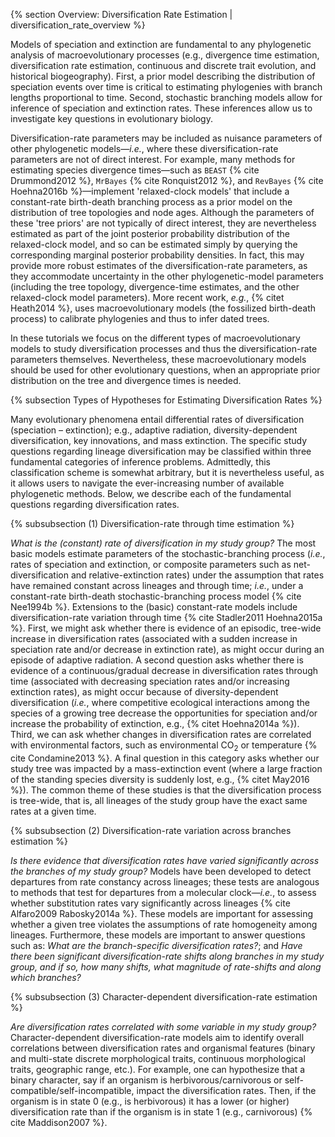 {% section Overview: Diversification Rate Estimation | diversification_rate_overview %}


Models of speciation and extinction are fundamental to any phylogenetic
analysis of macroevolutionary processes
(e.g., divergence time estimation,
diversification rate estimation, continuous and discrete trait
evolution, and historical biogeography). First, a prior model describing
the distribution of speciation events over time is critical to
estimating phylogenies with branch lengths proportional to time. Second,
stochastic branching models allow for inference of speciation and
extinction rates. These inferences allow us to investigate key questions
in evolutionary biology.

Diversification-rate parameters may be included as nuisance parameters
of other phylogenetic models—*i.e.*, where
these diversification-rate parameters are not of direct interest. For
example, many methods for estimating species divergence times—such as
`BEAST` {% cite Drummond2012 %},
`MrBayes` {% cite Ronquist2012 %}, and
`RevBayes` {% cite Hoehna2016b %}—implement 'relaxed-clock models'
that include a constant-rate birth-death branching process as a prior
model on the distribution of tree topologies and node ages. Although the
parameters of these 'tree priors' are not typically of direct interest,
they are nevertheless estimated as part of the joint posterior
probability distribution of the relaxed-clock model, and so can be
estimated simply by querying the corresponding marginal posterior
probability densities. In fact, this may provide more robust estimates
of the diversification-rate parameters, as they accommodate uncertainty
in the other phylogenetic-model parameters (including the tree topology,
divergence-time estimates, and the other relaxed-clock model
parameters). More recent work,
*e.g.*, {% citet Heath2014 %}, uses macroevolutionary
models (the fossilized birth-death process) to calibrate phylogenies and
thus to infer dated trees.

In these tutorials we focus on the different types of macroevolutionary
models to study diversification processes and thus the
diversification-rate parameters themselves. Nevertheless, these
macroevolutionary models should be used for other evolutionary
questions, when an appropriate prior distribution on the tree and
divergence times is needed.


{% subsection Types of Hypotheses for Estimating Diversification Rates %}

Many evolutionary phenomena entail differential rates of diversification
(speciation – extinction); e.g., adaptive
radiation, diversity-dependent diversification, key innovations, and
mass extinction. The specific study questions regarding lineage
diversification may be classified within three fundamental categories of
inference problems. Admittedly, this classification scheme is somewhat
arbitrary, but it is nevertheless useful, as it allows users to navigate
the ever-increasing number of available phylogenetic methods. Below, we
describe each of the fundamental questions regarding diversification
rates.

{% subsubsection (1) Diversification-rate through time estimation %}

*What is the (constant) rate of diversification in my study group?* The
most basic models estimate parameters of the stochastic-branching
process (*i.e.*,  rates of speciation and
extinction, or composite parameters such as net-diversification and
relative-extinction rates) under the assumption that rates have remained
constant across lineages and through time;
*i.e.*,  under a constant-rate birth-death
stochastic-branching process model {% cite Nee1994b %}. Extensions to the
(basic) constant-rate models include diversification-rate variation
through time {% cite Stadler2011 Hoehna2015a %}. First, we might ask whether
there is evidence of an episodic, tree-wide increase in diversification
rates (associated with a sudden increase in speciation rate and/or
decrease in extinction rate), as might occur during an episode of
adaptive radiation. A second question asks whether there is evidence of
a continuous/gradual decrease in diversification rates through time
(associated with decreasing speciation rates and/or increasing
extinction rates), as might occur because of diversity-dependent
diversification (*i.e.*,  where competitive
ecological interactions among the species of a growing tree decrease the
opportunities for speciation and/or increase the probability of
extinction, e.g., {% citet Hoehna2014a %}). Third, we
can ask whether changes in diversification rates are correlated with
environmental factors, such as environmental CO<sub>2</sub> or temperature
{% cite Condamine2013 %}. A final question in this category asks whether our
study tree was impacted by a mass-extinction event (where a large
fraction of the standing species diversity is suddenly lost,
e.g., {% citet May2016 %}). The common theme of these
studies is that the diversification process is tree-wide, that is, all
lineages of the study group have the exact same rates at a given time.


{% subsubsection (2) Diversification-rate variation across branches estimation %}

*Is there evidence that diversification rates have varied significantly
across the branches of my study group?* Models have been developed to
detect departures from rate constancy across lineages; these tests are
analogous to methods that test for departures from a molecular
clock—*i.e.*,  to assess whether substitution
rates vary significantly across lineages {% cite Alfaro2009 Rabosky2014a %}.
These models are important for assessing whether a given tree violates
the assumptions of rate homogeneity among lineages. Furthermore, these
models are important to answer questions such as: *What are the
branch-specific diversification rates?*; and *Have there been
significant diversification-rate shifts along branches in my study
group, and if so, how many shifts, what magnitude of rate-shifts and
along which branches?*

{% subsubsection (3) Character-dependent diversification-rate estimation %}

*Are diversification rates correlated with some variable in my study
group?* Character-dependent diversification-rate models aim to identify
overall correlations between diversification rates and organismal
features (binary and multi-state discrete morphological traits,
continuous morphological traits, geographic range, etc.). For example,
one can hypothesize that a binary character, say if an organism is
herbivorous/carnivorous or self-compatible/self-incompatible, impact the
diversification rates. Then, if the organism is in state 0
(e.g., is herbivorous) it has a lower (or
higher) diversification rate than if the organism is in state 1
(e.g., carnivorous) {% cite Maddison2007 %}.


